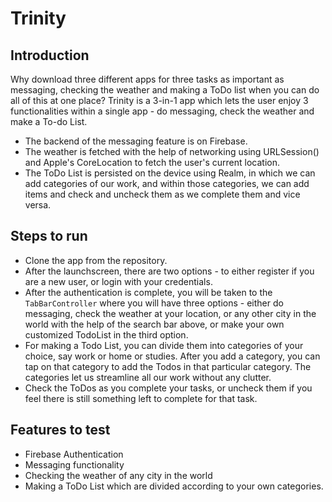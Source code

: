 # Trinity

## Introduction ##
Why download three different apps for three tasks as important as messaging, checking the weather and making a ToDo list when you can do all of this at one place? 
Trinity is a 3-in-1 app which lets the user enjoy 3 functionalities within a single app - do messaging, check the weather and make a To-do List.
 * The backend of the messaging feature is on Firebase.
 * The weather is fetched with the help of networking using URLSession() and Apple's CoreLocation to fetch the user's current location.
 * The ToDo List is persisted on the device using Realm, in which we can add categories of our work, and within those categories, we can add items and check and uncheck them as we complete them and vice versa.
 
 ## Steps to run ##
 * Clone the app from the repository.
 * After the launchscreen, there are two options - to either register if you are a new user, or login with your credentials.
 * After the authentication is complete, you will be taken to the `TabBarController` where you will have three options - either do messaging, check the weather at your location, or any other city in the world with the help of the search bar above, or make your own customized TodoList in the third option.
 * For making a Todo List, you can divide them into categories of your choice, say work or home or studies. After you add a category, you can tap on that category to add the Todos in that particular category. The categories let us streamline all our work without any clutter.
 * Check the ToDos as you complete your tasks, or uncheck them if you feel there is still something left to complete for that task.
 
 ## Features to test ##
 * Firebase Authentication
 * Messaging functionality
 * Checking the weather of any city in the world
 * Making a ToDo List which are divided according to your own categories.
 
 
